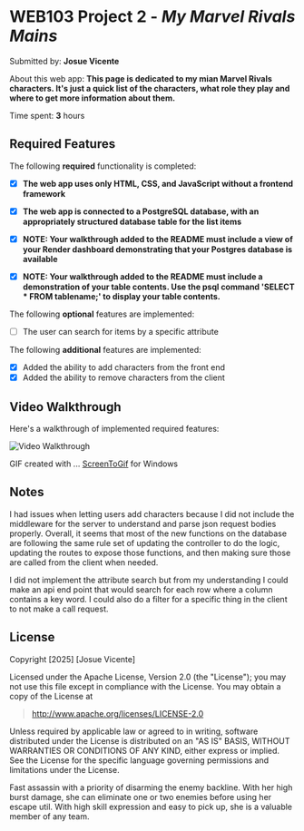# WEB103 Project 2 - *My Marvel Rivals Mains*

Submitted by: **Josue Vicente**

About this web app: **This page is dedicated to my mian Marvel Rivals characters. It's just a quick list of the characters, what role they play and where to get more information about them.**

Time spent: **3** hours

## Required Features

The following **required** functionality is completed:

- [X] **The web app uses only HTML, CSS, and JavaScript without a frontend framework**
- [X] **The web app is connected to a PostgreSQL database, with an appropriately structured database table for the list items**
- [X] **NOTE: Your walkthrough added to the README must include a view of your Render dashboard demonstrating that your Postgres database is available**
- [X] **NOTE: Your walkthrough added to the README must include a demonstration of your table contents. Use the psql command 'SELECT * FROM tablename;' to display your table contents.**


The following **optional** features are implemented:

- [ ] The user can search for items by a specific attribute

The following **additional** features are implemented:

- [X] Added the ability to add characters from the front end
- [X] Added the ability to remove characters from the client

## Video Walkthrough

Here's a walkthrough of implemented required features:

<img src='Web103 Part 2.gif' title='Video Walkthrough' width='' alt='Video Walkthrough' />

GIF created with ...
[ScreenToGif](https://www.screentogif.com/) for Windows

## Notes

I had issues when letting users add characters because I did not include the middleware for the server to understand and parse json request bodies properly. Overall, it seems that most of the new functions on the database are following the same rule set of updating the controller to do the logic, updating the routes to expose those functions, and then making sure those are called from the client when needed.

I did not implement the attribute search but from my understanding I could make an api end point that would search for each row where a column contains a key word. I could also do a filter for a specific thing in the client to not make a call request.

## License

Copyright [2025] [Josue Vicente]

Licensed under the Apache License, Version 2.0 (the "License"); you may not use this file except in compliance with the License. You may obtain a copy of the License at

> http://www.apache.org/licenses/LICENSE-2.0

Unless required by applicable law or agreed to in writing, software distributed under the License is distributed on an "AS IS" BASIS, WITHOUT WARRANTIES OR CONDITIONS OF ANY KIND, either express or implied. See the License for the specific language governing permissions and limitations under the License.


Fast assassin with a priority of disarming the enemy backline. With her high burst damage, she can eliminate one or two enemies before using her escape util. With high skill expression and easy to pick up, she is a valuable member of any team.